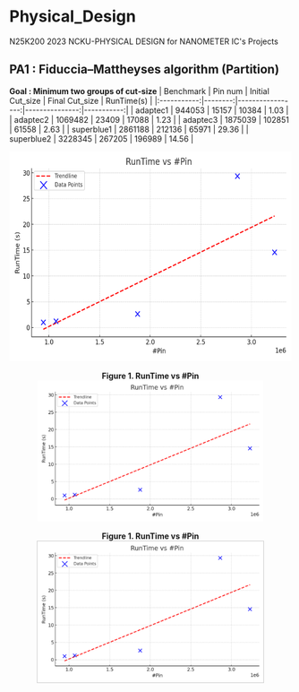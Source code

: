 # Physical_Design
N25K200 2023 NCKU-PHYSICAL DESIGN for NANOMETER IC's Projects

## PA1 : Fiduccia–Mattheyses algorithm (Partition)

**Goal : Minimum two groups of cut‐size**
| Benchmark   | Pin num | Initial Cut_size | Final Cut_size | RunTime(s) |
|:-----------:|--------:|-----------------:|---------------:|-----------:|
| adaptec1    |  944053 |           15157  |         10384  |      1.03  |
| adaptec2    | 1069482 |           23409  |         17088  |      1.23  |
| adaptec3    | 1875039 |          102851  |         61558  |      2.63  |
| superblue1  | 2861188 |          212136  |         65971  |     29.36  |
| superblue2  | 3228345 |          267205  |        196989  |     14.56  |

<img src="Project1_FM/runtime_vs_pin.png" width="600" height="375" />

<p align="center">
  <strong>Figure 1. RunTime vs #Pin</strong>
  <br>
  <img src="Project1_FM/runtime_vs_pin.png" alt="RunTime vs Pin" style="max-width: 80%; height: auto;" />
</p>

<p align="center">
  <strong>Figure 1. RunTime vs #Pin</strong><br>
  <img 
    src="Project1_FM/runtime_vs_pin.png" 
    alt="RunTime vs Pin" 
    style="max-width:80%; height:auto; border:1px solid #ccc;" 
  />
</p>
